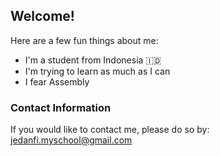 ## Welcome!
Here are a few fun things about me:
- I'm a student from Indonesia :indonesia:
- I'm trying to learn as much as I can
- I fear Assembly

### Contact Information
If you would like to contact me, please do so by: jedanfi.myschool@gmail.com

<!--
**Jedanfi/Jedanfi** is a ✨ _special_ ✨ repository because its `README.md` (this file) appears on your GitHub profile.

Here are some ideas to get you started:

- 🔭 I’m currently working on ...
- 🌱 I’m currently learning ...
- 👯 I’m looking to collaborate on ...
- 🤔 I’m looking for help with ...
- 💬 Ask me about ...
- 📫 How to reach me: ...
- 😄 Pronouns: ...
- ⚡ Fun fact: ...
-->
